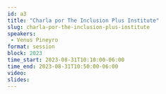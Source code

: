 ```yaml
---
id: a3
title: "Charla por The Inclusion Plus Institute"
slug: charla-por-the-inclusion-plus-institute
speakers:
 - Venus Pineyro
format: session
block: 2023
time_start: 2023-08-31T10:10:00-06:00
time_end: 2023-08-31T10:50:00-06:00
video:
slides:
---
```

